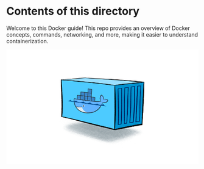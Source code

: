 # Contents of this directory
Welcome to this Docker guide! This repo provides an overview of Docker concepts, commands, networking, and more, making it easier to understand containerization. 

<p align="center">
  <img width="560" height="300" src="images/Docker-Containers.png">
</p>
